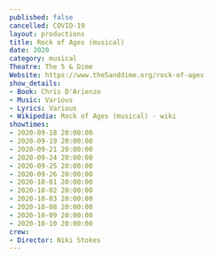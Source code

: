 ```yaml
---
published: false
cancelled: COVID-19
layout: productions
title: Rock of Ages (musical)
date: 2020
category: musical
Theatre: The 5 & Dime
Website: https://www.the5anddime.org/rock-of-ages
show_details:
- Book: Chris D'Arienzo
- Music: Various
- Lyrics: Various
- Wikipedia: Rock of Ages (musical) - wiki
showtimes:
- 2020-09-18 20:00:00
- 2020-09-19 20:00:00
- 2020-09-21 20:00:00
- 2020-09-24 20:00:00
- 2020-09-25 20:00:00
- 2020-09-26 20:00:00
- 2020-10-01 20:00:00
- 2020-10-02 20:00:00
- 2020-10-03 20:00:00
- 2020-10-08 20:00:00
- 2020-10-09 20:00:00
- 2020-10-10 20:00:00
crew:
- Director: Niki Stokes
---
```

